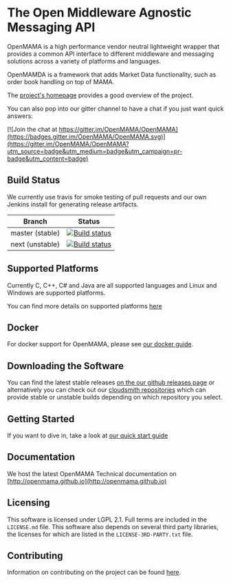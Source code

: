 The Open Middleware Agnostic Messaging API
================================================================================

OpenMAMA is a high performance vendor neutral lightweight wrapper that provides a common API interface
to different middleware and messaging solutions across a variety of platforms and languages.

OpenMAMDA is a framework that adds Market Data functionality, such as order book handling on top of MAMA.

The [project's homepage](https://openmama.org) provides a good overview of the project.

You can also pop into our gitter channel to have a chat if you just want quick answers:

[![Join the chat at https://gitter.im/OpenMAMA/OpenMAMA](https://badges.gitter.im/OpenMAMA/OpenMAMA.svg)](https://gitter.im/OpenMAMA/OpenMAMA?utm_source=badge&utm_medium=badge&utm_campaign=pr-badge&utm_content=badge)

Build Status
--------------------------------------------------------------------------------

We currently use travis for smoke testing of pull requests and our own Jenkins install for generating release artifacts.

| Branch          | Status      |
|-----------------|---------------|
| master (stable) |[![Build status](https://ci.appveyor.com/api/projects/status/44djek23kogivmbk/branch/master?svg=true)](https://ci.appveyor.com/project/openmama/openmama/branch/master)|
| next (unstable) |[![Build status](https://ci.appveyor.com/api/projects/status/44djek23kogivmbk/branch/next?svg=true)](https://ci.appveyor.com/project/openmama/openmama/branch/next)|

Supported Platforms
--------------------------------------------------------------------------------
Currently C, C++, C# and Java are all supported languages and Linux and Windows are supported platforms.

You can find more details on supported platforms [here](https://openmama.github.io/openmama_supported_platforms.html)

Docker
--------------------------------------------------------------------------------
For docker support for OpenMAMA, please see [our docker guide](docker/README.md).

Downloading the Software
--------------------------------------------------------------------------------
You can find the latest stable releases [on the our github releases page](https://github.com/OpenMAMA/OpenMAMA/releases)
or alternatively you can check out our
[cloudsmith repositories](https://cloudsmith.io/~openmama/repos/openmama/setup/)
which can provide stable or unstable builds depending on which repository you select.

Getting Started
--------------------------------------------------------------------------------
If you want to dive in, take a look at [our quick start guide](https://openmama.github.io/quickstart)

Documentation
--------------------------------------------------------------------------------
We host the latest OpenMAMA Technical documentation on [http://openmama.github.io](http://openmama.github.io)

Licensing
--------------------------------------------------------------------------------
This software is licensed under LGPL 2.1. Full terms are included in the `LICENSE.md` file. This software also
depends on several third party libraries, the licenses for which are listed in the `LICENSE-3RD-PARTY.txt` file.

Contributing
--------------------------------------------------------------------------------
Information on contributing on the project can be found [here](https://openmama.github.io/openmama_submission_process.html).

